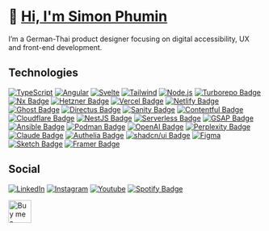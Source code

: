 # 👋 [Hi, I'm Simon Phumin](https://www.youtube.com/watch?v=dQw4w9WgXcQ)

I’m a German-Thai product designer focusing on digital accessibility, UX and front-end development.

## Technologies

[![TypeScript](https://img.shields.io/badge/TypeScript-%23007ACC.svg?style=flat&logoColor=fff&logo=typescript)](https://www.typescriptlang.org/)
[![Angular](https://img.shields.io/badge/Angular-DD0031?style=flat&logo=angular)](https://angular.dev/)
[![Svelte](https://img.shields.io/badge/Svelte-fff?style=flat&logo=svelte&logoColor=FF3E00)](https://svelte.dev/)
[![Tailwind](https://img.shields.io/badge/Tailwind-000?style=flat&logo=tailwindcss&logoColor=06B6D4)](https://svelte.dev/)
[![Node.js](https://img.shields.io/badge/Node.js-fff?style=flat&logo=nodedotjs&logoColor=5FA04E)](https://svelte.dev/)
[![Turborepo Badge](https://img.shields.io/badge/Turborepo-000?logo=turborepo&logoColor=fff&style=flat)](https://www.hetzner.com/de/cloud/)
[![Nx Badge](https://img.shields.io/badge/Nx-fff?logo=nx&logoColor=143055&style=flat)](https://www.hetzner.com/de/cloud/)
[![Hetzner Badge](https://img.shields.io/badge/Hetzner-D50C2D?logo=hetzner&logoColor=fff&style=flat)](https://www.hetzner.com/de/cloud/)
[![Vercel Badge](https://img.shields.io/badge/Vercel-000?logo=vercel&logoColor=fff&style=flat)](https://vercel.com/)
[![Netlify Badge](https://img.shields.io/badge/Netlify-fff?logo=netlify&logoColor=00C7B7&style=flat)](https://netlify.com/)
[![Ghost Badge](https://img.shields.io/badge/Ghost-15171A?logo=ghost&logoColor=fff&)](https://ghost.org/)
[![Directus Badge](https://img.shields.io/badge/Directus-263238?logo=directus&style=flat)](https://directus.io/)
[![Sanity Badge](https://img.shields.io/badge/Sanity-000?logo=sanity&logoColor=fff&style=flat)](https://directus.io/)
[![Contentful Badge](https://img.shields.io/badge/Contentful-2478CC?logo=contentful&logoColor=fff&style=flat)](https://www.contentful.com/)
[![Cloudflare Badge](https://img.shields.io/badge/Cloudflare-fff?logo=cloudflare&logoColor=F380201&style=flat)](https://www.contentful.com/)
[![NestJS Badge](https://img.shields.io/badge/NestJS-E0234E?logo=nestjs&logoColor=fff&style=flat)](https://nestjs.com/)
[![Serverless Badge](https://img.shields.io/badge/Serverless-FD5750?logo=serverless&logoColor=fff&style=flat)](https://www.serverless.com/)
[![GSAP Badge](https://img.shields.io/badge/GSAP-0e100f?logo=gsap&logoColor=0AE448&style=flat)](https://gsap.com/)
[![Ansible Badge](https://img.shields.io/badge/Ansible-E00?logo=ansible&logoColor=fff&style=flat)](https://www.ansible.com/)
[![Podman Badge](https://img.shields.io/badge/Podman-892CA0?logo=podman&logoColor=fff&style=flat)](https://podman.io/)
[![OpenAI Badge](https://img.shields.io/badge/OpenAI-000?logo=openai&logoColor=fff&style=flat)](https://openai.com/)
[![Perplexity Badge](https://img.shields.io/badge/Perplexity-000?logo=perplexity&logoColor=fff&style=flat)](https://openai.com/)
[![Claude Badge](https://img.shields.io/badge/Claude-000?logo=claude&logoColor=D97757&style=flat)](https://openai.com/)
[![Authelia Badge](https://img.shields.io/badge/Authelia-113155?logo=authelia&logoColor=fff&style=flat)](https://www.authelia.com/)
[![shadcn/ui Badge](https://img.shields.io/badge/shadcn%2Fui-000?logo=shadcnui&logoColor=fff&style=flat)](https://www.shadcn-svelte.com/)
[![Figma](https://img.shields.io/badge/Figma-000?style=flat&logo=figma&logoColor=white)](https://www.figma.com/)
[![Sketch Badge](https://img.shields.io/badge/Sketch-000?logo=sketch&logoColor=fff&style=flat)](https://www.sketch.com/)
[![Framer Badge](https://img.shields.io/badge/Framer-000?logo=framer&logoColor=fff&style=flat)](https://www.framer.com/)

## Social

[![LinkedIn](https://img.shields.io/badge/LinkedIn-blue?style=flat&logo=linkedin&logoColor=white)](https://www.linkedin.com/in/simonschweikert/)
[![Instagram](https://img.shields.io/badge/Instagram-E4405F?style=flat&logo=instagram&logoColor=white)](https://instagram.com/simonphumin)
[![Youtube](https://img.shields.io/badge/YouTube-red?style=flat&logo=youtube&logoColor=white)](https://www.youtube.com/@simonphumin)
[![Spotify Badge](https://img.shields.io/badge/Spotify-1DB954?logo=spotify&logoColor=fff&style=flat)](https://open.spotify.com/user/simonphumin)

<p><a href="https://www.buymeacoffee.com/simonphumin"> <img align="left" src="https://cdn.buymeacoffee.com/buttons/v2/default-yellow.png" height="45" alt="Buy me a coffee logo" /></a></p><br><br>
